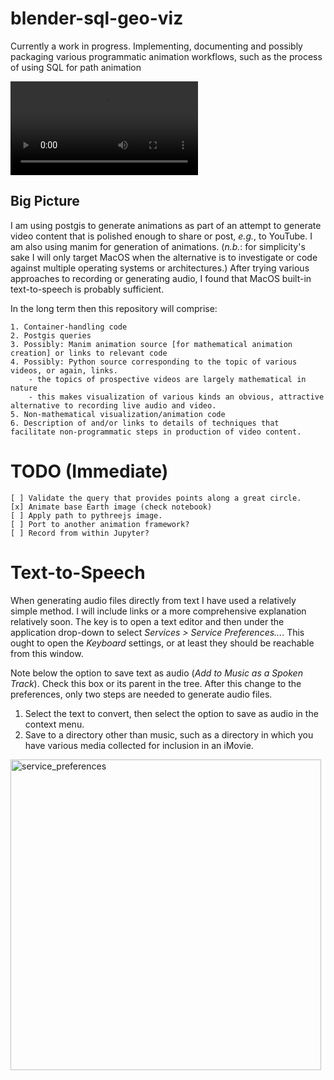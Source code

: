 # blender-sql-geo-viz
Currently a work in progress.  Implementing, documenting and possibly packaging various programmatic animation workflows, such as the process of using SQL for path animation 

![Intro Video](media/this_repository.mp4)

## Big Picture
I am using postgis to generate animations as part of an attempt to generate video content that is polished enough to share or post, _e.g._, to YouTube.
I am also using manim for generation of animations. (_n.b._: for simplicity's sake I will only target MacOS when the alternative is to investigate or code against multiple operating systems or architectures.)  After trying various approaches to recording or generating audio, I found that MacOS built-in text-to-speech is probably sufficient.

In the long term then this repository will comprise:
    
    1. Container-handling code
    2. Postgis queries
    3. Possibly: Manim animation source [for mathematical animation creation] or links to relevant code
    4. Possibly: Python source corresponding to the topic of various videos, or again, links.
        - the topics of prospective videos are largely mathematical in nature
        - this makes visualization of various kinds an obvious, attractive alternative to recording live audio and video. 
    5. Non-mathematical visualization/animation code
    6. Description of and/or links to details of techniques that facilitate non-programmatic steps in production of video content. 
    

TODO (Immediate)
=====

    [ ] Validate the query that provides points along a great circle. 
    [x] Animate base Earth image (check notebook)
    [ ] Apply path to pythreejs image.
    [ ] Port to another animation framework?
    [ ] Record from within Jupyter?

Text-to-Speech
=======

When generating audio files directly from text I have used a relatively simple method.  I will include links or a more comprehensive explanation relatively soon.  The key is to open a text editor and then under the application drop-down to select _Services > Service Preferences..._.
This ought to open the _Keyboard_ settings, or at least they should be reachable from this window.

Note below the option to save text as audio (_Add to Music as a Spoken Track_). Check this box or its parent in the tree. After this change to the preferences, only two steps are needed to generate audio files.

  1. Select the text to convert, then select the option to save as audio in the context menu.
  2. Save to a directory other than music, such as a directory in which you have various media collected for inclusion in an iMovie.
<img width="497" alt="service_preferences" src="https://user-images.githubusercontent.com/457471/224579744-e85e24b1-2a3b-44c6-b773-582eb846f435.png">
